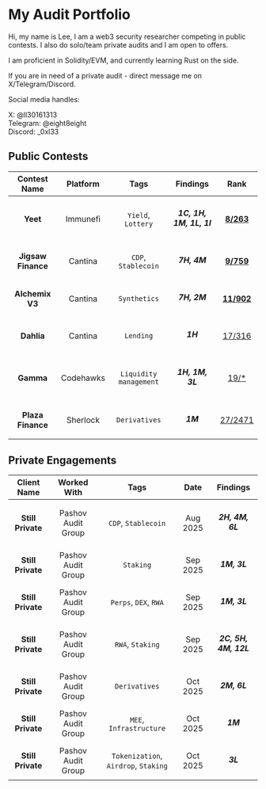 # My Audit Portfolio

Hi, my name is Lee, I am a web3 security researcher competing in public contests. I also do solo/team private audits and I am open to offers.

I am proficient in Solidity/EVM, and currently learning Rust on the side.

If you are in need of a private audit - direct message me on X/Telegram/Discord.

Social media handles:   

X: @ll30161313   
Telegram: @eight8eight   
Discord: _0xl33   

## Public Contests

| Contest Name | Platform | Tags | Findings | Rank |
|:------------:|:--------:|:----:|:--------:|:----:|
| **Yeet**| Immunefi | `Yield`, `Lottery` | <h5>1C, 1H, 1M, 1L, 1I</h5> | **[8/263](https://immunefi.com/audit-competition/audit-comp-yeet/leaderboard/#top)** |
| **Jigsaw Finance** | Cantina | `CDP`, `Stablecoin` | <h5>7H, 4M</h5> | **[9/759](https://cantina.xyz/competitions/7a40c849-0b35-4128-b084-d9a83fd533ea/leaderboard)** |
| **Alchemix V3** | Cantina | `Synthetics` | <h5>7H, 2M</h5> | **[11/902](https://cantina.xyz/competitions/e68909e6-3491-4a94-a707-ecf0c89cf72a/leaderboard)** |
| **Dahlia** | Cantina | `Lending` | <h5>1H</h5> | [17/316](https://cantina.xyz/competitions/691ce303-f137-437a-bf34-aef87dfe983b/leaderboard) |
| **Gamma** | Codehawks | `Liquidity management` | <h5>1H, 1M, 3L</h5> | [19/*](https://codehawks.cyfrin.io/c/2025-02-gamma/results?lt=contest&page=2&sc=reward&sj=reward&t=leaderboard) |
| **Plaza Finance** | Sherlock | `Derivatives` | <h5>1M</h5> | [27/2471](https://audits.sherlock.xyz/contests/682/leaderboard) |

## Private Engagements

| Client Name | Worked With | Tags | Date | Findings |
|:-----------:|:-----------:|:----:|:----:|:--------:|
| **Still Private** | Pashov Audit Group | `CDP`, `Stablecoin` | Aug 2025 | <h5>2H, 4M, 6L</h5> |
| **Still Private** | Pashov Audit Group | `Staking` | Sep 2025 | <h5>1M, 3L</h5> |
| **Still Private** | Pashov Audit Group | `Perps`, `DEX`, `RWA` | Sep 2025 | <h5>1M, 3L</h5> |
| **Still Private** | Pashov Audit Group | `RWA`, `Staking` | Sep 2025 | <h5>2C, 5H, 4M, 12L</h5> |
| **Still Private** | Pashov Audit Group | `Derivatives` | Oct 2025 | <h5>2M, 6L</h5> |
| **Still Private** | Pashov Audit Group | `MEE`, `Infrastructure` | Oct 2025 | <h5>1M</h5> |
| **Still Private** | Pashov Audit Group | `Tokenization`, `Airdrop`, `Staking` | Oct 2025 | <h5>3L</h5> |
